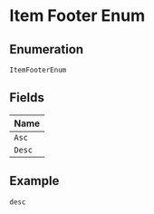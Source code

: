 
# Item Footer Enum

## Enumeration

`ItemFooterEnum`

## Fields

| Name |
|  --- |
| `Asc` |
| `Desc` |

## Example

```
desc
```

